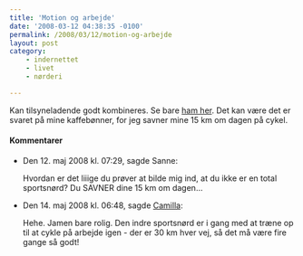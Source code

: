 ```yaml
---
title: 'Motion og arbejde'
date: '2008-03-12 04:38:35 -0100'
permalink: /2008/03/12/motion-og-arbejde
layout: post
category:
    - indernettet
    - livet
    - nørderi

---
```

Kan tilsyneladende godt kombineres. Se bare [ham her](http://jonathanfields.com/blog/how-i-burn-600-calories-a-day-blogging/). Det kan være det er svaret på mine kaffebønner, for jeg savner mine 15 km om dagen på cykel.
<div class="vintage-comments">
<h4>Kommentarer </h4>
<ul class="vintage-comments-list"><li>
<p class="comment-meta">Den <time datetime="2008-05-12T19:29:16+02:00">12. maj 2008 kl.  07:29</time>, sagde Sanne:</p>
<p>Hvordan er det liiige du prøver at bilde mig ind, at du ikke er en total sportsnørd? Du SAVNER dine 15 km om dagen...</p>
</li>

<li>
<p class="comment-meta">Den <time datetime="2008-05-14T06:48:21+02:00">14. maj 2008 kl.  06:48</time>, sagde <a href="http://">Camilla</a>:</p>
<p>Hehe. Jamen bare rolig. Den indre sportsnørd er i gang med at træne op til at cykle på arbejde igen - der er 30 km hver vej, så det må være fire gange så godt!</p>
</li>
</ul>
</div>
